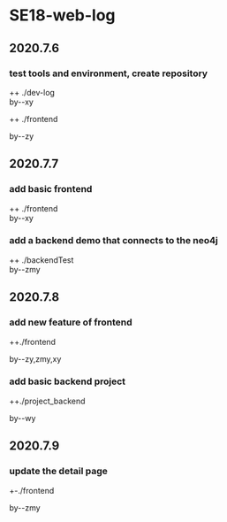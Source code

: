 # SE18-web-log

## 2020.7.6

### test tools and environment, create repository

++ ./dev-log  
by--xy  

++ ./frontend

by--zy

## 2020.7.7

### add basic frontend

++ ./frontend  
by--xy  

### add a backend demo that connects to the neo4j

++ ./backendTest  
by--zmy  

## 2020.7.8

### add new feature of frontend  

++./frontend

by--zy,zmy,xy

### add basic backend project

++./project_backend

by--wy

## 2020.7.9

### update the detail page

+-./frontend  

by--zmy  

